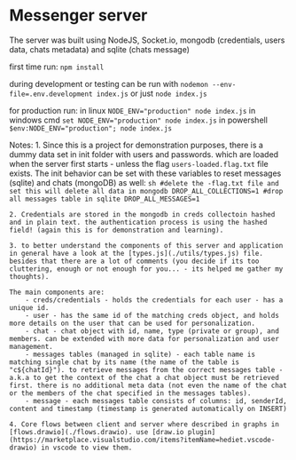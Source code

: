 # Messenger server

The server was built using NodeJS, Socket.io, mongodb (credentials, users data, chats metadata) and sqlite (chats message)

first time run: `npm install`

during development or testing can be run with `nodemon --env-file=.env.development index.js` or just `node index.js`

for production run:
in linux `NODE_ENV="production" node index.js`
in windows cmd `set NODE_ENV="production" node index.js`
in powershell `$env:NODE_ENV="production"; node index.js`

Notes:
    1. Since this is a project for demonstration purposes, there is a dummy data set in init folder with users and passwords. which are loaded when the server first starts - unless the flag `users-loaded.flag.txt` file exists.
    The init behavior can be set with these variables to reset messages (sqlite) and chats (mongoDB) as well:
    ```sh
    #delete the -flag.txt file and set this will delete all data in mongodb
    DROP_ALL_COLLECTIONS=1
    #drop all messages table in sqlite
    DROP_ALL_MESSAGES=1
    ```

    2. Credentials are stored in the mongodb in creds collectoin hashed and in plain text. the authentication process is using the hashed field! (again this is for demonstration and learning).

    3. to better understand the components of this server and application in general have a look at the [types.js](./utils/types.js) file. besides that there are a lot of comments (you decide if its too cluttering, enough or not enough for you... - its helped me gather my thoughts).

    The main components are:
        - creds/credentials - holds the credentials for each user - has a unique id.
        - user - has the same id of the matching creds object, and holds more details on the user that can be used for personalization.
        - chat - chat object with id, name, type (private or group), and members. can be extended with more data for personalization and user management.
        - messages tables (managed in sqlite) - each table name is matching single chat by its name (the name of the table is "c${chatId}"). to retrieve messages from the correct messages table - a.k.a to get the context of the chat a chat object must be retrieved first. there is no additional meta data (not even the name of the chat or the members of the chat specified in the messages tables).
        - message - each messages table consists of columns: id, senderId, content and timestamp (timestamp is generated automatically on INSERT)

    4. Core flows between client and server where described in graphs in [flows.drawio](./flows.drawio). use [draw.io plugin](https://marketplace.visualstudio.com/items?itemName=hediet.vscode-drawio) in vscode to view them.
